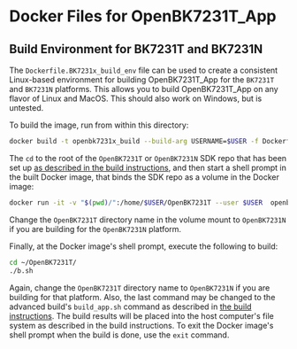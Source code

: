 # Docker Files for OpenBK7231T_App

## Build Environment for BK7231T and BK7231N
The `Dockerfile.BK7231x_build_env` file can be used to create a consistent Linux-based environment for building OpenBK7231T_App for the `BK7231T` and `BK7231N` platforms. This allows you to build OpenBK7231T_App on any flavor of Linux and MacOS. This should also work on Windows, but is untested.

To build the image, run from within this directory:
```sh
docker build -t openbk7231x_build --build-arg USERNAME=$USER -f Dockerfile.BK7231x_build_env .
```

The `cd` to the root of the `OpenBK7231T` or `OpenBK7231N` SDK repo that has been set up [as described in the build instructions](https://github.com/michaelkamprath/OpenBK7231T_App/blob/main/BUILDING.md), and then start a shell prompt in the built Docker image, that binds the SDK repo as a volume in the Docker image:

```sh
docker run -it -v "$(pwd)/":/home/$USER/OpenBK7231T --user $USER  openbk7231x_build /bin/bash
```
Change the `OpenBK7231T` directory name in the volume mount to `OpenBK7231N` if you are building for the `OpenBK7231N` platform.

Finally, at the Docker image's shell prompt, execute the following to build:
```sh
cd ~/OpenBK7231T/
./b.sh
```

Again, change the `OpenBK7231T` directory name to `OpenBK7231N` if you are building for that platform. Also, the last command may be changed to the advanced build's `build_app.sh` command as described in [the build instructions](https://github.com/michaelkamprath/OpenBK7231T_App/blob/main/BUILDING.md#building-for-bk7231t). The build results will be placed into the host computer's file system as described in the build instructions. To exit the Docker image's shell prompt when the build is done, use the `exit` command.
